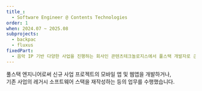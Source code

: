 ```yaml
---
title_:
  - Software Engineer @ Contents Technologies
order: 1
when: 2024.07 ~ 2025.08
subprojects:
  - backpac
  - fluxus
fixedPart:
  - 음악 IP 기반 다양한 사업을 진행하는 회사인 콘텐츠테크놀로지스에서 풀스택 개발자로 근무하였습니다.
---
```


풀스택 엔지니어로써 신규 사업 프로젝트의 모바일 앱 및 웹앱을 개발하거나,<br>
기존 사업의 레거시 소프트웨어 스택을 재작성하는 등의 업무를 수행했습니다.
